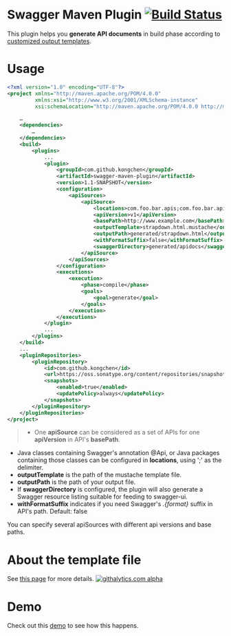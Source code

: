 # Swagger Maven Plugin [![Build Status](https://travis-ci.org/kongchen/swagger-maven-plugin.png)](https://travis-ci.org/kongchen/swagger-maven-plugin)
This plugin helps you **generate API documents** in build phase according to [customized output templates](https://github.com/kongchen/swagger-maven-plugin/wiki/Document-Templates).

# Usage

```xml
<?xml version="1.0" encoding="UTF-8"?>
<project xmlns="http://maven.apache.org/POM/4.0.0"
         xmlns:xsi="http://www.w3.org/2001/XMLSchema-instance"
         xsi:schemaLocation="http://maven.apache.org/POM/4.0.0 http://maven.apache.org/xsd/maven-4.0.0.xsd">

    …
    <dependencies>
        …
    </dependencies>
    <build>
        <plugins>
            ...
            <plugin>
                <groupId>com.github.kongchen</groupId>
                <artifactId>swagger-maven-plugin</artifactId>
                <version>1.1-SNAPSHOT</version>
                <configuration>
                    <apiSources>
                        <apiSource>
                            <locations>com.foo.bar.apis;com.foo.bar.apis.internal.Resource</locations>
                            <apiVersion>v1</apiVersion>
                            <basePath>http://www.example.com</basePath>
                            <outputTemplate>strapdown.html.mustache</outputTemplate>
                            <outputPath>generated/strapdown.html</outputPath>
                            <withFormatSuffix>false</withFormatSuffix>
                            <swaggerDirectory>generated/apidocs</swaggerDirectory>
                        </apiSource>
                    </apiSources>
                </configuration>
                <executions>
                    <execution>
                        <phase>compile</phase>
                        <goals>
                            <goal>generate</goal>
                        </goals>
                    </execution>
                </executions>
            </plugin>
            ...
        </plugins>
    </build>
    ...
    <pluginRepositories>
        <pluginRepository>
            <id>com.github.kongchen</id>
            <url>https://oss.sonatype.org/content/repositories/snapshots/</url>
            <snapshots>
                <enabled>true</enabled>
                <updatePolicy>always</updatePolicy>
            </snapshots>
        </pluginRepository>
    </pluginRepositories>
</project>
```


> - One **apiSource** can be considered as a set of APIs for one **apiVersion** in API's **basePath**.
- Java classes containing Swagger's annotation @Api, or Java packages containing those classes can be configured in **locations**, using ';' as the delimiter.
- **outputTemplate** is the path of the mustache template file.
- **outputPath** is the path of your output file.
- If **swaggerDirectory** is configured, the plugin will also generate a Swagger resource listing suitable for feeding to swagger-ui.
- **withFormatSuffix** indicates if you need Swagger's _.{format}_ suffix in API's path. Default: false

You can specify several apiSources with different api versions and base paths.

# About the template file
See [this page](https://github.com/kongchen/swagger-maven-plugin/wiki/Document-Templates) for more details.
[![githalytics.com alpha](https://cruel-carlota.pagodabox.com/8e57158a366298512499affc8b585976 "githalytics.com")](http://githalytics.com/kongchen/swagger-maven-plugin)

# Demo
Check out this [demo](https://github.com/kongchen/swagger-maven-example) to see how this happens.
